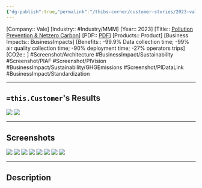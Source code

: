 ```yaml
---
{"dg-publish":true,"permalink":"/thibs-corner/customer-stories/2023-vale-pollution-prevention-and-netzero-carbon/","noteIcon":""}
---
```


[Company:: Vale]
[Industry:: #Industry/MMM]
[Year:: 2023]
[Title:: [Pollution Prevention & Netzero Carbon](Home.md)]
[PDF:: [PDF](Home.md)]
[Products:: Product]
[Business Impacts:: BusinessImpacts]
[Benefits:: -99.9% Data collection time; -99% air quality collection time; -90% deployment time; -27% operators trips]
[CO2e:: ]
#Screenshot/Architecture #BusinessImpact/Sustainability #Screenshot/PIAF  #Screenshot/PIVision #BusinessImpact/Sustainability/GHGEmissions #Screenshot/PIDataLink #BusinessImpact/Standardization 

---
## `=this.Customer`'s Results
![](https://i.imgur.com/xnhzz0D.jpg)
![](https://i.imgur.com/9YdjfAH.png)

---
## Screenshots
![](https://i.imgur.com/Z64eg9i.png)
![](https://i.imgur.com/TkdNmd8.png)
![](https://i.imgur.com/yHp02cG.png)
![](https://i.imgur.com/uIFMePG.png)
![](https://i.imgur.com/f2qpP1e.png)
![](https://i.imgur.com/mvw3667.png)
![](https://i.imgur.com/ZCJ7mnv.png)
![](https://i.imgur.com/MaaSDm8.png)

---
## Description